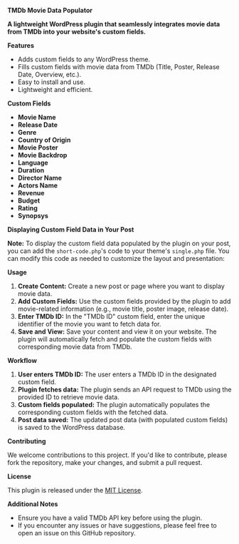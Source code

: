 **TMDb Movie Data Populator**

**A lightweight WordPress plugin that seamlessly integrates movie data from TMDb into your website's custom fields.**

**Features**

- Adds custom fields to any WordPress theme.
- Fills custom fields with movie data from TMDb (Title, Poster, Release Date, Overview, etc.).
- Easy to install and use.
- Lightweight and efficient.

**Custom Fields**

- **Movie Name**
- **Release Date**
- **Genre**
- **Country of Origin**
- **Movie Poster**
- **Movie Backdrop**
- **Language**
- **Duration**
- **Director Name**
- **Actors Name**
- **Revenue**
- **Budget**
- **Rating**
- **Synopsys**

**Displaying Custom Field Data in Your Post**

**Note:** To display the custom field data populated by the plugin on your post, you can add the `short-code.php`'s code to your theme's `single.php` file. You can modify this code as needed to customize the layout and presentation:

**Usage**

1. **Create Content:** Create a new post or page where you want to display movie data.
2. **Add Custom Fields:** Use the custom fields provided by the plugin to add movie-related information (e.g., movie title, poster image, release date).
3. **Enter TMDb ID:** In the "TMDb ID" custom field, enter the unique identifier of the movie you want to fetch data for.
4. **Save and View:** Save your content and view it on your website. The plugin will automatically fetch and populate the custom fields with corresponding movie data from TMDb.

**Workflow**

1. **User enters TMDb ID:** The user enters a TMDb ID in the designated custom field.
2. **Plugin fetches data:** The plugin sends an API request to TMDb using the provided ID to retrieve movie data.
3. **Custom fields populated:** The plugin automatically populates the corresponding custom fields with the fetched data.
4. **Post data saved:** The updated post data (with populated custom fields) is saved to the WordPress database.

**Contributing**

We welcome contributions to this project. If you'd like to contribute, please fork the repository, make your changes, and submit a pull request.

**License**

This plugin is released under the [MIT License](https://opensource.org/licenses/MIT).

**Additional Notes**

- Ensure you have a valid TMDb API key before using the plugin.
- If you encounter any issues or have suggestions, please feel free to open an issue on this GitHub repository.


